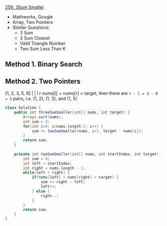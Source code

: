 [259. 3Sum Smaller](https://leetcode.com/problems/3sum-smaller/)

* Mathworks, Google
* Array, Two Pointers
* Similar Questions:
    * 3 Sum
    * 3 Sum Closest
    * Valid Triangle Number
    * Two Sum Less Than K
    
    
## Method 1. Binary Search



## Method 2. Two Pointers
[1, 2, 3, 5, 8]
 |        |
 l        r
nums[l] + nums[r] < target, then there are `r - l = 3 - 0 = 3` pairs, i.e. (1, 2), (1, 3), and (1, 5)
```java 
class Solution {
    public int threeSumSmaller(int[] nums, int target) {
        Arrays.sort(nums);
        int sum = 0;
        for(int i=0; i<nums.length-2; i++) {
            sum += twoSumSmaller(nums, i+1, target - nums[i]);
        }
        return sum;
    }
    
    private int twoSumSmaller(int[] nums, int startIndex, int target) {
        int sum = 0;
        int left = startIndex;
        int right = nums.length - 1;
        while(left < right) {
            if(nums[left] + nums[right] < target) {
                sum += right - left;
                left++;
            } else {
                right--;
            }
        }
        return sum;
    }
}
```

